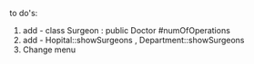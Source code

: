 ﻿
to do's:

1. add - class Surgeon : public Doctor #numOfOperations
2. add - Hopital::showSurgeons , Department::showSurgeons 
3. Change menu 
 